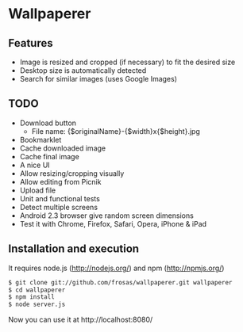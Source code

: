 # Wallpaperer

## Features

- Image is resized and cropped (if necessary) to fit the desired size
- Desktop size is automatically detected
- Search for similar images (uses Google Images)

## TODO

- Download button
  - File name: {$originalName}-{$width}x{$height}.jpg
- Bookmarklet
- Cache downloaded image
- Cache final image
- A nice UI
- Allow resizing/cropping visually
- Allow editing from Picnik
- Upload file
- Unit and functional tests
- Detect multiple screens
- Android 2.3 browser give random screen dimensions
- Test it with Chrome, Firefox, Safari, Opera, iPhone & iPad

## Installation and execution

It requires node.js (http://nodejs.org/) and npm (http://npmjs.org/)

```bash
$ git clone git://github.com/frosas/wallpaperer.git wallpaperer
$ cd wallpaperer
$ npm install
$ node server.js
```

Now you can use it at http://localhost:8080/